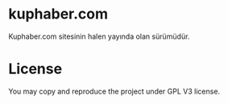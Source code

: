 # kuphaber.com
Kuphaber.com sitesinin halen yayında olan sürümüdür.

# License
You may copy and reproduce the project under GPL V3 license.
